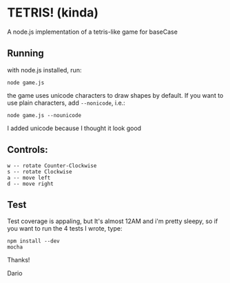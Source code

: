 # TETRIS! (kinda)

A node.js implementation of a tetris-like game for baseCase

## Running
with node.js installed, run:

    node game.js

the game uses unicode characters to draw shapes by default. If you want to use plain characters, add `--nonicode`, i.e.:

    node game.js --nounicode

I added unicode because I thought it look good

## Controls:
    w -- rotate Counter-Clockwise
    s -- rotate Clockwise
    a -- move left
    d -- move right

## Test
Test coverage is appaling, but It's almost 12AM and i'm pretty sleepy, so if you want to run the 4 tests I wrote, type:

    npm install --dev
    mocha

Thanks!

Dario